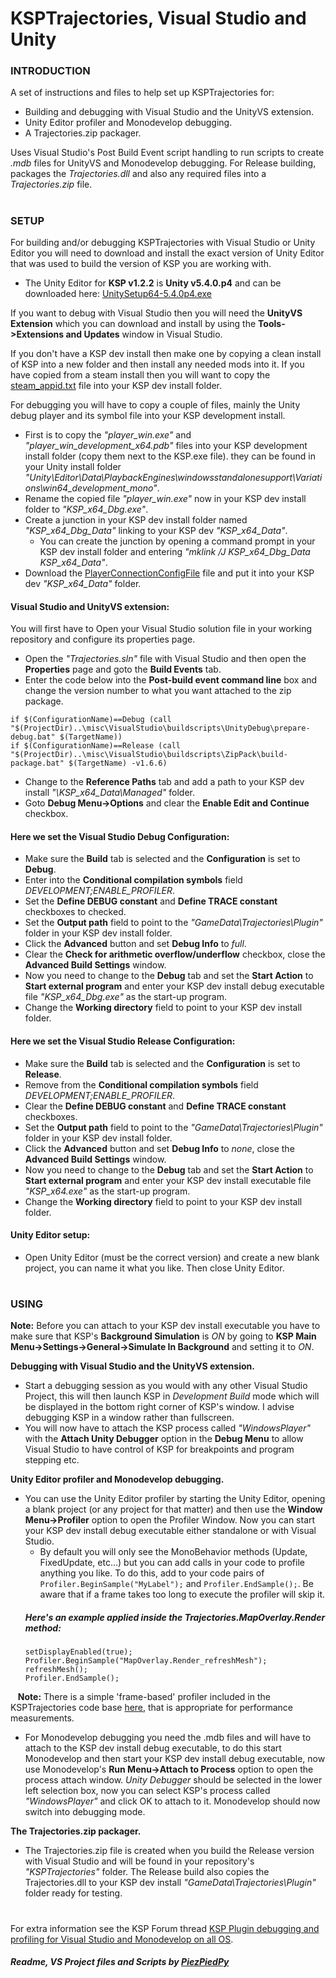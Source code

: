 # KSPTrajectories, Visual Studio and Unity
### INTRODUCTION
A set of instructions and files to help set up KSPTrajectories for:
  - Building and debugging with Visual Studio and the UnityVS extension.
  - Unity Editor profiler and Monodevelop debugging.
  - A Trajectories.zip packager.
  
  Uses Visual Studio's Post Build Event script handling to run scripts to create *.mdb* files for UnityVS and Monodevelop debugging. For Release building, packages the *Trajectories.dll* and also any required files into a *Trajectories.zip* file.
#
### SETUP
For building and/or debugging KSPTrajectories with Visual Studio or Unity Editor you will need to download and install the exact version of Unity Editor that was used to build the version of KSP you are working with.
  - The Unity Editor for **KSP v1.2.2** is **Unity v5.4.0.p4** and can be downloaded here: [UnitySetup64-5.4.0p4.exe](http://beta.unity3d.com/download/b15b5ae035b7/Windows64EditorInstaller/UnitySetup64-5.4.0p4.exe)
  
  If you want to debug with Visual Studio then you will need the **UnityVS Extension** which you can download and install by using the **Tools->Extensions and Updates** window in Visual Studio.
  
  If you don't have a KSP dev install then make one by copying a clean install of KSP into a new folder and then install any needed mods into it. If you have copied from a steam install then you will want to copy the [steam_appid.txt](https://github.com/PiezPiedPy/KSPTrajectories/tree/master/misc/VisualStudio/steam_appid.txt) file into your KSP dev install folder.
  
  For debugging you will have to copy a couple of files, mainly the Unity debug player and its symbol file into your KSP development install.

  - First is to copy the *"player_win.exe"* and *"player_win_development_x64.pdb"* files into your KSP development install folder (copy them next to the KSP.exe file).  they can be found in your Unity install folder *"Unity\Editor\Data\PlaybackEngines\windowsstandalonesupport\Variations\win64_development_mono"*.
  - Rename the copied file *"player_win.exe"* now in your KSP dev install folder to *"KSP_x64_Dbg.exe"*.
  - Create a junction in your KSP dev install folder named *"KSP_x64_Dbg_Data"* linking to your KSP dev *"KSP_x64_Data"*.
    - You can create the junction by opening a command prompt in your KSP dev install folder and entering *"mklink /J KSP_x64_Dbg_Data KSP_x64_Data"*.
  - Download the [PlayerConnectionConfigFile](https://www.sarbian.com/sarbian/PlayerConnectionConfigFile) file and put it into your KSP dev *"KSP_x64_Data"* folder.
#### Visual Studio and UnityVS extension:
  
  You will first have to Open your Visual Studio solution file in your working repository and configure its properties page.
  - Open the *"Trajectories.sln"* file with Visual Studio and then open the **Properties** page and goto the **Build Events** tab.
  - Enter the code below into the **Post-build event command line** box and change the version number to what you want attached to the zip package.
  ```
if $(ConfigurationName)==Debug (call "$(ProjectDir)..\misc\VisualStudio\buildscripts\UnityDebug\prepare-debug.bat" $(TargetName))
if $(ConfigurationName)==Release (call "$(ProjectDir)..\misc\VisualStudio\buildscripts\ZipPack\build-package.bat" $(TargetName) -v1.6.6)
  ```
  - Change to the **Reference Paths** tab and add a path to your KSP dev install *"\KSP_x64_Data\Managed"* folder.
  - Goto **Debug Menu->Options** and clear the **Enable Edit and Continue** checkbox.
#### Here we set the Visual Studio **Debug** Configuration:
  - Make sure the **Build** tab is selected and the **Configuration** is set to **Debug**.
  - Enter into the **Conditional compilation symbols** field *DEVELOPMENT;ENABLE_PROFILER*.
  - Set the **Define DEBUG constant** and **Define TRACE constant** checkboxes to checked.
  - Set the **Output path** field to point to the *"GameData\Trajectories\Plugin"* folder in your KSP dev install folder.
  - Click the **Advanced** button and set **Debug Info** to *full*.
  - Clear the **Check for arithmetic overflow/underflow** checkbox, close the **Advanced Build Settings** window.
  - Now you need to change to the **Debug** tab and set the **Start Action** to **Start external program** and enter your KSP dev install debug executable file *"KSP_x64_Dbg.exe"* as the start-up program.
  - Change the **Working directory** field to point to your KSP dev install folder.
  
#### Here we set the Visual Studio **Release** Configuration:
  - Make sure the **Build** tab is selected and the **Configuration** is set to **Release**.
  - Remove from the **Conditional compilation symbols** field *DEVELOPMENT;ENABLE_PROFILER*.
  - Clear the **Define DEBUG constant** and **Define TRACE constant** checkboxes.
  - Set the **Output path** field to point to the *"GameData\Trajectories\Plugin"* folder in your KSP dev install folder.
  - Click the **Advanced** button and set **Debug Info** to *none*, close the **Advanced Build Settings** window.
  - Now you need to change to the **Debug** tab and set the **Start Action** to **Start external program** and enter your KSP dev install executable file *"KSP_x64.exe"* as the start-up program.
  - Change the **Working directory** field to point to your KSP dev install folder.
#### Unity Editor setup:
  - Open Unity Editor (must be the correct version) and create a new blank project, you can name it what you like. Then close Unity Editor.
#
### USING
**Note:** Before you can attach to your KSP dev install executable you have to make sure that KSP's **Background Simulation** is *ON* by going to **KSP Main Menu->Settings->General->Simulate In Background** and setting it to *ON*.

**Debugging with Visual Studio and the UnityVS extension.**
  - Start a debugging session as you would with any other Visual Studio Project, this will then launch KSP in *Development Build* mode which will be displayed in the bottom right corner of KSP's window. I advise debugging KSP in a window rather than fullscreen.
  - You will now have to attach the KSP process called *"WindowsPlayer"* with the **Attach Unity Debugger** option in the **Debug Menu** to allow Visual Studio to have control of KSP for breakpoints and program stepping etc.

**Unity Editor profiler and Monodevelop debugging.**
  - You can use the Unity Editor profiler by starting the Unity Editor, opening a blank project (or any project for that matter) and then use the **Window Menu->Profiler** option to open the Profiler Window. Now you can start your KSP dev install debug executable either standalone or with Visual Studio.
    - By default you will only see the MonoBehavior methods (Update, FixedUpdate, etc...) but you can add calls in your code to profile anything you like. To do this, add to your code pairs of `Profiler.BeginSample("MyLabel");` and `Profiler.EndSample();`. Be aware that if a frame takes too long to execute the profiler will skip it.
    ##### Here's an example applied inside the *Trajectories.MapOverlay.Render* method:
    ```
    setDisplayEnabled(true);
    Profiler.BeginSample("MapOverlay.Render_refreshMesh");
    refreshMesh();
    Profiler.EndSample();
    ```
    **Note:** There is a simple 'frame-based' profiler included in the KSPTrajectories code base [here](https://github.com/PiezPiedPy/KSPTrajectories/tree/master/Plugin/Utility/Profiler.cs), that is appropriate for performance measurements.
    
  - For Monodevelop debugging you need the .mdb files and will have to attach to the KSP dev install debug executable, to do this start Monodevelop and then start your KSP dev install debug executable, now use Monodevelop's **Run Menu->Attach to Process** option to open the process attach window. *Unity Debugger* should be selected in the lower left selection box, now you can select KSP's process called *"WindowsPlayer"* and click OK to attach to it. Monodevelop should now switch into debugging mode.

**The Trajectories.zip packager.**
  - The Trajectories.zip file is created when you build the Release version with Visual Studio and will be found in your repository's *"KSPTrajectories"* folder. The Release build also copies the Trajectories.dll to your KSP dev install *"GameData\Trajectories\Plugin"* folder ready for testing.
#

For extra information see the KSP Forum thread [KSP Plugin debugging and profiling for Visual Studio and Monodevelop on all OS](http://forum.kerbalspaceprogram.com/index.php?/topic/102909-ksp-plugin-debugging-and-profiling-for-visual-studio-and-monodevelop-on-all-os/&page=1).

##### Readme, VS Project files and Scripts by [PiezPiedPy](https://github.com/PiezPiedPy)
